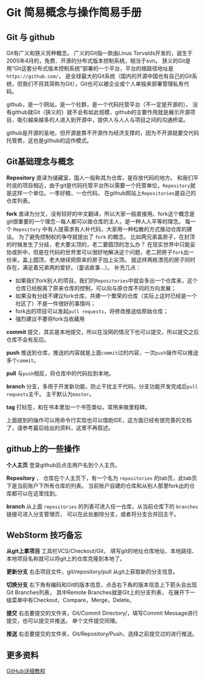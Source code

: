 # Git 简易概念与操作简易手册

## Git 与 github

Git有广义和狭义另种概念。
广义的Git指一款由Linus Torvalds开发的，诞生于2005年4月的，免费、开源的分布式版本控制系统，相当于svn。
狭义的Git是用“Git这套分布式版本控制系统”部署的一个平台，平台的根路径地址是`https://github.com/`，
是全球最大的Git系统（国内的开源中国也有自己的Git系统，但我们不将其简称为Git），Git也可以被企业或个人单独来部署管理私有代码。

github，是一个网站，是一个社群，是一个代码托管平台（不一定是开源的）。
没有github就Git（狭义的）就不会有如此规模，github的主要作用就是展示开源项目，吸引越来越多的人进入到开源中，提供人与人人与项目之间的沟通桥梁。

github是开源的圣地，但开源是靠不开源作为经济支撑的，因为不开源就要交代码托管费，这也是github的运作模式。

## Git基础理念与概念

**Repository** 直译为储藏室，国人一般称其为仓库，是存放代码的地方。
和我们平时说的项目相近，由于git是代码托管平台所以需要一个托管单位，`Repository`就是这样一个单位。一季好粮，一仓代码。
在github网站上`Repositories`是自己的仓库列表。

**fork** 直译为分叉，没有较好的中文翻译，所以大家一般直接用。fork这个概念是git很重要的一个理念--每人都可以做仓库的主人，是一种人人平等的理念。
每一个 `Repository` 中有人提需求有人补代码，大家用一种松散的方式推动仓库的建设。
为了避免控制权的争夺就提出了 `fork` 的概念。
比如两兄弟盖房子，在封顶的时候发生了分歧，老大要尖顶的，老二要圆顶的怎么办？
在现实世界中只能妥协或折中，但是在代码的世界里可以很好地解决这个问题，老二把房子`fork`出一份来，盖上圆顶，老大继续把原来的房子加上尖顶。
就这样两栋漂亮的房子同时存在，满足着兄弟两的爱好。（童话故事...）。
补充几点：
- 如果我们fork别人的项目，我们的`Repositories`中就会多出一个仓库来，这个仓库已经脱离了原来仓库的控制，可以向与原仓库不同的方向发展；
- 如果没有分歧不建议fork仓库，共建一个繁荣的仓库（实际上这时已经是一个社区了）不是一件很好的事情吗；
- fork出的项目可以发起`pull requests`，将修改推送给原始仓库；
- 强烈建议不要将fork当收藏用

**commit** 提交，其实是本地提交，所以在没网的情况下也可以提交，所以提交之后仓库不会有反应。

**push** 推送到仓库，推送的内容就是上面`commit`过的内容，一次`push`操作可以推送多个`commit`。

**pull** 与`push`相反，将仓库中的代码拉到本地。

**branch** 分支，多用于开发新功能，防止干扰主干代码，分支功能开发完成后`pull requests`主干。
主干默认为`master`。

**tag** 打标签，和在书本里加一个书签类似，常用来做里程碑。

上面提到的操作可以用命令行实现也可以借助IDE，这方面已经有很完善的文档了，请参考最后给出的资料，这里不再叙述。

## github上的一些操作

**个人主页**
登录github后点击用户名到个人主页。

**Repository** ，
仓库在个人主页下，有一个名为 `repositories` 的tab页，此tab页下是当前账户下所有仓库的列表。
当前账户自建的仓库和从别人那里fork出的仓库都可以在这里找到。

**branch**
从上面 `repositories` 的列表可进入任一仓库，从当前仓库下的 `branches` 链接可进入分支管理页，
可以在此处删除分支，或者将分支合并回主干。

## WebStorm 技巧备忘

**从git上拿项目**
工具栏VCS/Checkout/Git，
填写git的地址仓库地址、本地路径、本地项目名称就可以将git上的仓库克隆到本地了。

**更新分支**
右击项目文件，git/repository/pull 从git上获取新的分支信息。

**切换分支**
右下角有编码和Git的版本信息，点击右下角的版本信息上下箭头会出现Git Branches列表，
其中Remote Branches就是Git上的分支列表，
在展开下一级菜单中有Checkout，Compare，Merge，Delete。

**提交**
右击要提交的文件夹，Git/Commit Directory/，填写Commit Message进行提交，也可以提交并推送。
单个文件提交同理。

**推送**
右击要提交的文件夹，Git/Repository/Push，选择之前提交过的进行推送。

## 更多资料

[GitHub详细教程](http://blog.csdn.net/showhilllee/article/details/27706679)